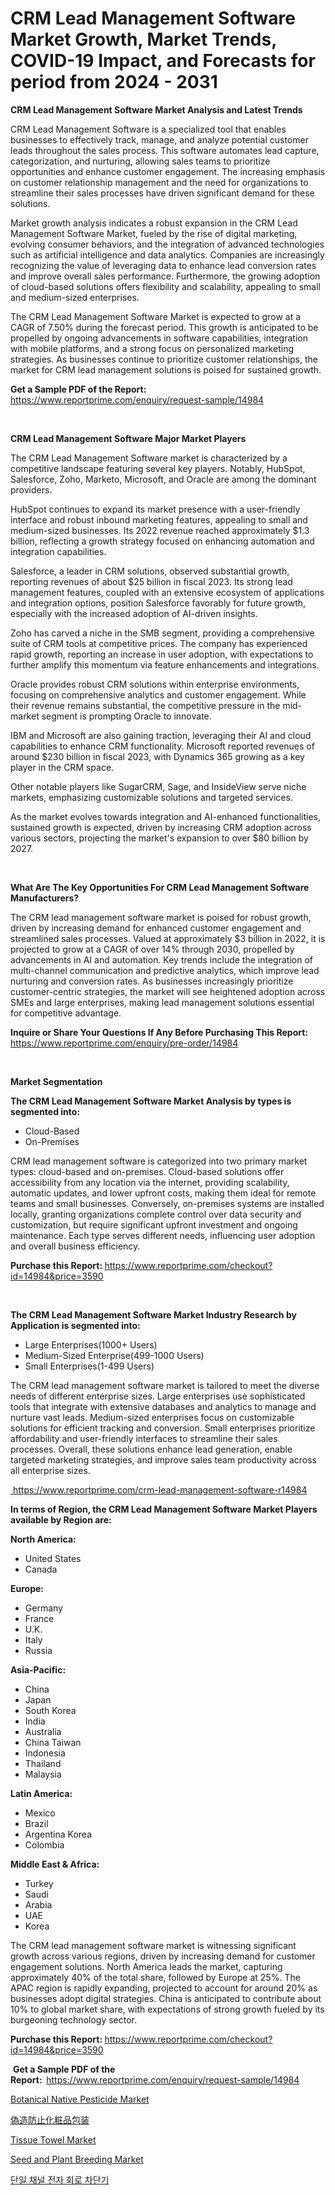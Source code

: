 <p><h1>CRM Lead Management Software Market Growth, Market Trends, COVID-19 Impact, and Forecasts for period from 2024 - 2031</h1></p><p><strong>CRM Lead Management Software Market Analysis and Latest Trends</strong></p>
<p><p>CRM Lead Management Software is a specialized tool that enables businesses to effectively track, manage, and analyze potential customer leads throughout the sales process. This software automates lead capture, categorization, and nurturing, allowing sales teams to prioritize opportunities and enhance customer engagement. The increasing emphasis on customer relationship management and the need for organizations to streamline their sales processes have driven significant demand for these solutions.</p><p>Market growth analysis indicates a robust expansion in the CRM Lead Management Software Market, fueled by the rise of digital marketing, evolving consumer behaviors, and the integration of advanced technologies such as artificial intelligence and data analytics. Companies are increasingly recognizing the value of leveraging data to enhance lead conversion rates and improve overall sales performance. Furthermore, the growing adoption of cloud-based solutions offers flexibility and scalability, appealing to small and medium-sized enterprises.</p><p>The CRM Lead Management Software Market is expected to grow at a CAGR of 7.50% during the forecast period. This growth is anticipated to be propelled by ongoing advancements in software capabilities, integration with mobile platforms, and a strong focus on personalized marketing strategies. As businesses continue to prioritize customer relationships, the market for CRM lead management solutions is poised for sustained growth.</p></p>
<p><strong>Get a Sample PDF of the Report:&nbsp;</strong> <a href="https://www.reportprime.com/enquiry/request-sample/14984">https://www.reportprime.com/enquiry/request-sample/14984</a></p>
<p>&nbsp;</p>
<p><strong>CRM Lead Management Software Major Market Players</strong></p>
<p><p>The CRM Lead Management Software market is characterized by a competitive landscape featuring several key players. Notably, HubSpot, Salesforce, Zoho, Marketo, Microsoft, and Oracle are among the dominant providers. </p><p>HubSpot continues to expand its market presence with a user-friendly interface and robust inbound marketing features, appealing to small and medium-sized businesses. Its 2022 revenue reached approximately $1.3 billion, reflecting a growth strategy focused on enhancing automation and integration capabilities.</p><p>Salesforce, a leader in CRM solutions, observed substantial growth, reporting revenues of about $25 billion in fiscal 2023. Its strong lead management features, coupled with an extensive ecosystem of applications and integration options, position Salesforce favorably for future growth, especially with the increased adoption of AI-driven insights.</p><p>Zoho has carved a niche in the SMB segment, providing a comprehensive suite of CRM tools at competitive prices. The company has experienced rapid growth, reporting an increase in user adoption, with expectations to further amplify this momentum via feature enhancements and integrations.</p><p>Oracle provides robust CRM solutions within enterprise environments, focusing on comprehensive analytics and customer engagement. While their revenue remains substantial, the competitive pressure in the mid-market segment is prompting Oracle to innovate.</p><p>IBM and Microsoft are also gaining traction, leveraging their AI and cloud capabilities to enhance CRM functionality. Microsoft reported revenues of around $230 billion in fiscal 2023, with Dynamics 365 growing as a key player in the CRM space.</p><p>Other notable players like SugarCRM, Sage, and InsideView serve niche markets, emphasizing customizable solutions and targeted services.</p><p>As the market evolves towards integration and AI-enhanced functionalities, sustained growth is expected, driven by increasing CRM adoption across various sectors, projecting the market's expansion to over $80 billion by 2027.</p></p>
<p>&nbsp;</p>
<p><strong>What Are The Key Opportunities For CRM Lead Management Software Manufacturers?</strong></p>
<p><p>The CRM lead management software market is poised for robust growth, driven by increasing demand for enhanced customer engagement and streamlined sales processes. Valued at approximately $3 billion in 2022, it is projected to grow at a CAGR of over 14% through 2030, propelled by advancements in AI and automation. Key trends include the integration of multi-channel communication and predictive analytics, which improve lead nurturing and conversion rates. As businesses increasingly prioritize customer-centric strategies, the market will see heightened adoption across SMEs and large enterprises, making lead management solutions essential for competitive advantage.</p></p>
<p><strong>Inquire or Share Your Questions If Any Before Purchasing This Report:</strong> <a href="https://www.reportprime.com/enquiry/pre-order/14984">https://www.reportprime.com/enquiry/pre-order/14984</a></p>
<p>&nbsp;</p>
<p><strong>Market Segmentation</strong></p>
<p><strong>The CRM Lead Management Software Market Analysis by types is segmented into:</strong></p>
<p><ul><li>Cloud-Based</li><li>On-Premises</li></ul></p>
<p><p>CRM lead management software is categorized into two primary market types: cloud-based and on-premises. Cloud-based solutions offer accessibility from any location via the internet, providing scalability, automatic updates, and lower upfront costs, making them ideal for remote teams and small businesses. Conversely, on-premises systems are installed locally, granting organizations complete control over data security and customization, but require significant upfront investment and ongoing maintenance. Each type serves different needs, influencing user adoption and overall business efficiency.</p></p>
<p><strong>Purchase this Report:&nbsp;</strong><a href="https://www.reportprime.com/checkout?id=14984&price=3590">https://www.reportprime.com/checkout?id=14984&price=3590</a></p>
<p>&nbsp;</p>
<p><strong>The CRM Lead Management Software Market Industry Research by Application is segmented into:</strong></p>
<p><ul><li>Large Enterprises(1000+ Users)</li><li>Medium-Sized Enterprise(499-1000 Users)</li><li>Small Enterprises(1-499 Users)</li></ul></p>
<p><p>The CRM lead management software market is tailored to meet the diverse needs of different enterprise sizes. Large enterprises use sophisticated tools that integrate with extensive databases and analytics to manage and nurture vast leads. Medium-sized enterprises focus on customizable solutions for efficient tracking and conversion. Small enterprises prioritize affordability and user-friendly interfaces to streamline their sales processes. Overall, these solutions enhance lead generation, enable targeted marketing strategies, and improve sales team productivity across all enterprise sizes.</p></p>
<p><a href="https://www.reportprime.com/crm-lead-management-software-r14984">&nbsp;https://www.reportprime.com/crm-lead-management-software-r14984</a></p>
<p><strong>In terms of Region, the CRM Lead Management Software Market Players available by Region are:</strong></p>
<p>
    <p> <strong> North America: </strong>
        <ul>
            <li>United States</li>
            <li>Canada</li>
        </ul>
        </p> 
    <p> <strong> Europe: </strong>
        <ul>
            <li>Germany</li>
            <li>France</li>
            <li>U.K.</li>
            <li>Italy</li>
            <li>Russia</li>
        </ul>
        </p> 
    <p> <strong> Asia-Pacific: </strong>
        <ul>
            <li>China</li>
            <li>Japan</li>
            <li>South Korea</li>
            <li>India</li>
            <li>Australia</li>
            <li>China Taiwan</li>
            <li>Indonesia</li>
            <li>Thailand</li>
            <li>Malaysia</li>
        </ul>
        </p> 
    <p> <strong> Latin America: </strong>
        <ul>
            <li>Mexico</li>
            <li>Brazil</li>
            <li>Argentina Korea</li>
            <li>Colombia</li>
        </ul>
        </p> 
    <p> <strong> Middle East & Africa: </strong>
        <ul>
            <li>Turkey</li>
            <li>Saudi</li>
            <li>Arabia</li>
            <li>UAE</li>
            <li>Korea</li>
        </ul>
    </p>
    </p>
<p><p>The CRM lead management software market is witnessing significant growth across various regions, driven by increasing demand for customer engagement solutions. North America leads the market, capturing approximately 40% of the total share, followed by Europe at 25%. The APAC region is rapidly expanding, projected to account for around 20% as businesses adopt digital strategies. China is anticipated to contribute about 10% to global market share, with expectations of strong growth fueled by its burgeoning technology sector.</p></p>
<p><strong>Purchase this Report: </strong><a href="https://www.reportprime.com/checkout?id=14984&price=3590">https://www.reportprime.com/checkout?id=14984&price=3590</a></p>
<p>&nbsp;<strong>Get a Sample PDF of the Report:&nbsp;&nbsp;</strong><a href="https://www.reportprime.com/enquiry/request-sample/14984">https://www.reportprime.com/enquiry/request-sample/14984</a></p>
<p><strong></strong></p>
<p><p><a href="https://issuu.com/reportprime-2/docs/botanical-native-pesticide-market-s_41565fb1a4d212">Botanical Native Pesticide Market</a></p><p><a href="https://medium.com/@georgeannauce/anti-counterfeit-cosmetics-packaging-df45e04e074e">偽造防止化粧品包装</a></p><p><a href="https://medium.com/@luke.wilson7856/the-global-tissue-towel-market-is-a-dynamic-and-growing-industry-7c9829633451">Tissue Towel Market</a></p><p><a href="https://issuu.com/reportprime-2/docs/seed-and-plant-breeding-market-size_d439198110f8aa">Seed and Plant Breeding Market</a></p><p><a href="https://medium.com/@robertojones8678/%EB%8B%A8%EC%9D%BC-%EC%B1%84%EB%84%90-%EC%A0%84%EC%9E%90-%ED%9A%8C%EB%A1%9C-%EC%B0%A8%EB%8B%A8%EA%B8%B0-%EC%8B%9C%EC%9E%A5-%EC%A0%90%EC%9C%A0%EC%9C%A8-%EB%B0%8F-%EC%8B%9C%EC%9E%A5-%EB%B6%84%EC%84%9D-2024%EB%85%84%EB%B6%80%ED%84%B0-2031%EB%85%84%EA%B9%8C%EC%A7%80%EC%9D%98-%EC%84%B1%EC%9E%A5-%EC%B6%94%EC%84%B8-%EB%B0%8F-%EC%98%88%EC%B8%A1-9c6e1906015f">단일 채널 전자 회로 차단기</a></p></p>